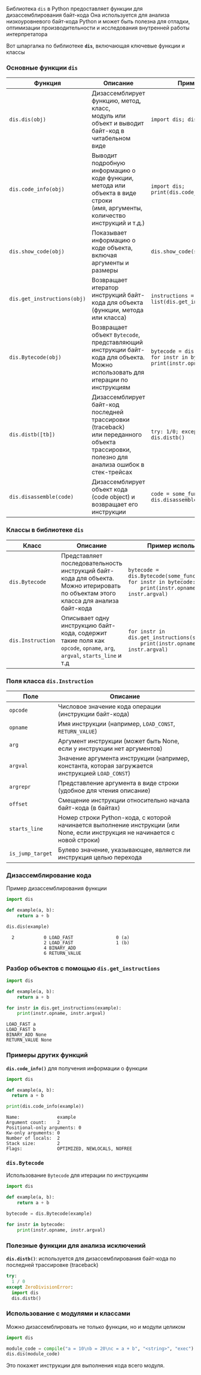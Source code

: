 Библиотека `dis` в Python предоставляет функции для дизассемблирования байт-кода
Она используется для анализа низкоуровневого байт-кода Python
и может быть полезна для отладки, оптимизации производительности и исследования внутренней работы интерпретатора

Вот шпаргалка по библиотеке **`dis`**, включающая ключевые функции и классы

### Основные функции `dis`
| Функция                     | Описание                                                                                                                                        | Пример использования                                                                                   |
|-----------------------------|-------------------------------------------------------------------------------------------------------------------------------------------------|--------------------------------------------------------------------------------------------------------|
| `dis.dis(obj)`              | Дизассемблирует функцию, метод, класс,<br>модуль или объект и выводит байт-код в читабельном виде                                               | `import dis; dis.dis(some_function)`                                                                   |
| `dis.code_info(obj)`        | Выводит подробную информацию о коде функции,<br>метода или объекта в виде строки<br>(имя, аргументы, количество инструкций и т.д.)              | `import dis; print(dis.code_info(some_function))`                                                      |
| `dis.show_code(obj)`        | Показывает информацию о коде объекта,<br>включая аргументы и размеры                                                                            | `dis.show_code(some_function)`                                                                         |
| `dis.get_instructions(obj)` | Возвращает итератор инструкций байт-кода для объекта<br>(функции, метода или класса)                                                            | `instructions = list(dis.get_instructions(some_function))`                                             |
| `dis.Bytecode(obj)`         | Возвращает объект `Bytecode`, представляющий<br>инструкции байт-кода для объекта.<br>Можно использовать для итерации по инструкциям             | `bytecode = dis.Bytecode(some_function)`<br>`for instr in bytecode: print(instr.opname, instr.argval)` |
| `dis.distb([tb])`           | Дизассемблирует байт-код последней трассировки (traceback)<br>или переданного объекта трассировки,<br>полезно для анализа ошибок в стек-трейсах | `try: 1/0; except ZeroDivisionError: dis.distb()`                                                      |
| `dis.disassemble(code)`     | Дизассемблирует объект кода (code object) и возвращает его инструкции                                                                           | `code = some_function.__code__`<br>`dis.disassemble(code)`                                             |

### Классы в библиотеке `dis`

| Класс             | Описание                                                                                                                              | Пример использования                                                                                            |
|-------------------|---------------------------------------------------------------------------------------------------------------------------------------|-----------------------------------------------------------------------------------------------------------------|
| `dis.Bytecode`    | Представляет последовательность инструкций байт-кода для объекта.<br>Можно итерировать по объектам этого класса для анализа байт-кода | `bytecode = dis.Bytecode(some_function)`<br>`for instr in bytecode:`<br>`    print(instr.opname, instr.argval)` |
| `dis.Instruction` | Описывает одну инструкцию байт-кода, содержит такие поля как<br>`opcode`, `opname`, `arg`, `argval`, `starts_line` и т.д              | `for instr in dis.get_instructions(some_function):`<br>`    print(instr.opname, instr.argval)`                  |

### Поля класса `dis.Instruction`

| Поле             | Описание                                                                                                                      |
|------------------|-------------------------------------------------------------------------------------------------------------------------------|
| `opcode`         | Числовое значение кода операции (инструкции байт-кода)                                                                        |
| `opname`         | Имя инструкции (например, `LOAD_CONST`, `RETURN_VALUE`)                                                                       |
| `arg`            | Аргумент инструкции (может быть None, если у инструкции нет аргументов)                                                       |
| `argval`         | Значение аргумента инструкции (например, константа, которая загружается инструкцией `LOAD_CONST`)                             |
| `argrepr`        | Представление аргумента в виде строки (удобное для чтения описание)                                                           |
| `offset`         | Смещение инструкции относительно начала байт-кода (в байтах)                                                                  |
| `starts_line`    | Номер строки Python-кода, с которой начинается выполнение инструкции (или None, если инструкция не начинается с новой строки) |
| `is_jump_target` | Булево значение, указывающее, является ли инструкция целью перехода                                                           |

### Дизассемблирование кода

Пример дизассемблирования функции
```python
import dis

def example(a, b):
    return a + b

dis.dis(example)
```

```
  2           0 LOAD_FAST                0 (a)
              2 LOAD_FAST                1 (b)
              4 BINARY_ADD
              6 RETURN_VALUE
```

### Разбор объектов с помощью `dis.get_instructions`

```python
import dis

def example(a, b):
    return a + b

for instr in dis.get_instructions(example):
    print(instr.opname, instr.argval)
```

```
LOAD_FAST a
LOAD_FAST b
BINARY_ADD None
RETURN_VALUE None
```

### Примеры других функций

**`dis.code_info()`** для получения информации о функции
```python
import dis

def example(a, b):
  return a + b

print(dis.code_info(example))
```

```
Name:              example
Argument count:    2
Positional-only arguments: 0
Kw-only arguments: 0
Number of locals:  2
Stack size:        2
Flags:             OPTIMIZED, NEWLOCALS, NOFREE
```

### `dis.Bytecode`

Использование `Bytecode` для итерации по инструкциям
```python
import dis

def example(a, b):
    return a + b

bytecode = dis.Bytecode(example)

for instr in bytecode:
    print(instr.opname, instr.argval)
```

### Полезные функции для анализа исключений

**`dis.distb()`**: используется для дизассемблирования байт-кода по последней трассировке (traceback)
```python
try:
  1 / 0
except ZeroDivisionError:
  import dis
  dis.distb()
```

### Использование с модулями и классами

Можно дизассемблировать не только функции, но и модули целиком
```python
import dis

module_code = compile("a = 10\nb = 20\nc = a + b", "<string>", "exec")
dis.dis(module_code)
```

Это покажет инструкции для выполнения кода всего модуля.
